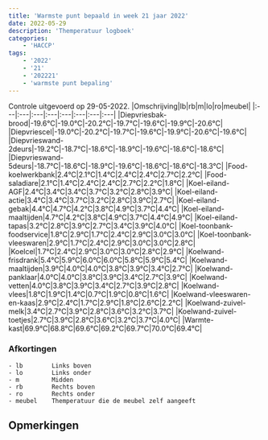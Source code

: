 ```yaml
---
title: 'Warmste punt bepaald in week 21 jaar 2022'
date: 2022-05-29
description: 'Themperatuur logboek'
categories:
    - 'HACCP'
tags:
    - '2022'
    - '21'
    - '202221'
    - 'warmste punt bepaling'
---
```

Controle uitgevoerd op 29-05-2022.
|Omschrijving|lb|rb|m|lo|ro|meubel|
|:---|:---|:---|:---|:---|:---|:---|:---|
|Diepvriesbak-brood|-19.6°C|-19.0°C|-20.2°C|-19.7°C|-19.6°C|-19.9°C|-20.6°C|
|Diepvriescel|-19.0°C|-20.2°C|-19.7°C|-19.6°C|-19.9°C|-20.6°C|-19.6°C|
|Diepvrieswand-2deurs|-19.2°C|-18.7°C|-18.6°C|-18.9°C|-19.6°C|-18.6°C|-18.6°C|
|Diepvrieswand-5deurs|-18.7°C|-18.6°C|-18.9°C|-19.6°C|-18.6°C|-18.6°C|-18.3°C|
|Food-koelwerkbank|2.4°C|2.1°C|1.4°C|2.4°C|2.4°C|2.7°C|2.2°C|
|Food-saladiare|2.1°C|1.4°C|2.4°C|2.4°C|2.7°C|2.2°C|1.8°C|
|Koel-eiland-AGF|2.4°C|3.4°C|3.4°C|3.7°C|3.2°C|2.8°C|3.9°C|
|Koel-eiland-actie|3.4°C|3.4°C|3.7°C|3.2°C|2.8°C|3.9°C|2.7°C|
|Koel-eiland-gebak|4.4°C|4.7°C|4.2°C|3.8°C|4.9°C|3.7°C|4.4°C|
|Koel-eiland-maaltijden|4.7°C|4.2°C|3.8°C|4.9°C|3.7°C|4.4°C|4.9°C|
|Koel-eiland-tapas|3.2°C|2.8°C|3.9°C|2.7°C|3.4°C|3.9°C|4.0°C|
|Koel-toonbank-foodservice|1.8°C|2.9°C|1.7°C|2.4°C|2.9°C|3.0°C|3.0°C|
|Koel-toonbank-vleeswaren|2.9°C|1.7°C|2.4°C|2.9°C|3.0°C|3.0°C|2.8°C|
|Koelcel|1.7°C|2.4°C|2.9°C|3.0°C|3.0°C|2.8°C|2.9°C|
|Koelwand-frisdrank|5.4°C|5.9°C|6.0°C|6.0°C|5.8°C|5.9°C|5.4°C|
|Koelwand-maaltijden|3.9°C|4.0°C|4.0°C|3.8°C|3.9°C|3.4°C|2.7°C|
|Koelwand-panklaar|4.0°C|4.0°C|3.8°C|3.9°C|3.4°C|2.7°C|3.9°C|
|Koelwand-vetten|4.0°C|3.8°C|3.9°C|3.4°C|2.7°C|3.9°C|2.8°C|
|Koelwand-vlees|1.8°C|1.9°C|1.4°C|0.7°C|1.9°C|0.8°C|1.6°C|
|Koelwand-vleeswaren-en-kaas|2.9°C|2.4°C|1.7°C|2.9°C|1.8°C|2.6°C|2.2°C|
|Koelwand-zuivel-melk|3.4°C|2.7°C|3.9°C|2.8°C|3.6°C|3.2°C|3.7°C|
|Koelwand-zuivel-toetjes|2.7°C|3.9°C|2.8°C|3.6°C|3.2°C|3.7°C|4.0°C|
|Warmte-kast|69.9°C|68.8°C|69.6°C|69.2°C|69.7°C|70.0°C|69.4°C|

### Afkortingen
    - lb        Links boven
    - lo        Links onder
    - m         Midden
    - rb        Rechts boven
    - ro        Rechts onder
    - meubel    Themperatuur die de meubel zelf aangeeft

## Opmerkingen


